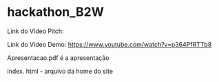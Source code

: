 # hackathon_B2W

Link do Vídeo Pitch: 

Link do Vídeo Demo: https://www.youtube.com/watch?v=p364PfRTTb8

Apresentacao.pdf é a apresentação

index. html - arquivo da home do site
